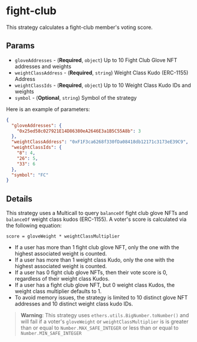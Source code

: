 # fight-club

This strategy calculates a fight-club member's voting score.

## Params

- `gloveAddresses` - (**Required**, `object`) Up to 10 Fight Club Glove NFT
  addresses and weights
- `weightClassAddress` - (**Required**, `string`) Weight Class Kudo (ERC-1155)
  Address
- `weightClassIds` - (**Required**, `object`) Up to 10 Weight Class Kudo IDs and
  weights
- `symbol` - (**Optional**, `string`) Symbol of the strategy


Here is an example of parameters:

```json
{
  "gloveAddresses": {
    "0x25ed58c027921E14D86380eA2646E3a1B5C55A8b": 3
  },
  "weightClassAddress": "0xF1F3ca6268f330fDa08418db12171c3173eE39C9",
  "weightClassIds": {
    "8": 4,
    "26": 5,
    "33": 6
  },
  "symbol": "FC"
}
```

## Details

This strategy uses a Multicall to query `balanceOf` fight club glove NFTs and
`balanceOf` weight class kudos (ERC-1155). A voter's score is calculated via the
following equation:

```
score = gloveWeight * weightClassMultiplier
```

* If a user has more than 1 fight club glove NFT, only the one with the highest
  associated weight is counted.
* If a user has more than 1 weight class Kudo, only the one with the highest
  associated weight is counted.
* If a user has 0 fight club glove NFTs, then their vote score is 0, regardless
  of their weight class Kudos.
* If a user has a fight club glove NFT, but 0 weight class Kudos, the weight
  class multiplier defaults to 1.
* To avoid memory issues, the strategy is limited to 10 distinct glove NFT
  addresses and 10 distinct weight class kudo IDs.

> **Warning**: This strategy uses `ethers.utils.BigNumber.toNumber()` and will
  fail if a voter's `gloveWeight` or `weightClassMultiplier` is is greater than
  or equal to `Number.MAX_SAFE_INTEGER` or less than or equal to
  `Number.MIN_SAFE_INTEGER`
